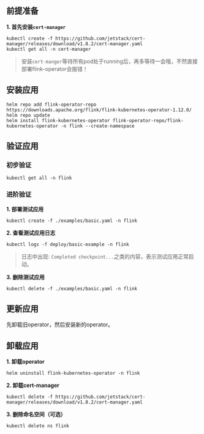 前提准备
---

**1. 首先安装`cert-manager`**
```shell
kubectl create -f https://github.com/jetstack/cert-manager/releases/download/v1.8.2/cert-manager.yaml
kubectl get all -n cert-manager
```

> 安装`cert-manger`等待所有pod处于running后，再多等待一会哦，不然直接部署flink-operator会报错！

安装应用
---

```shell
helm repo add flink-operator-repo https://downloads.apache.org/flink/flink-kubernetes-operator-1.12.0/
helm repo update
helm install flink-kubernetes-operator flink-operator-repo/flink-kubernetes-operator -n flink --create-namespace
```

验证应用
---

### 初步验证

```shell
kubectl get all -n flink
```

### 进阶验证

**1. 部署测试应用**
```shell
kubectl create -f ./examples/basic.yaml -n flink
```

**2. 查看测试应用日志**
```shell
kubectl logs -f deploy/basic-example -n flink
```
> 日志中出现: `Completed checkpoint...`之类的内容，表示测试应用正常启动。

**3. 删除测试应用**
```shell
kubectl delete -f ./examples/basic.yaml -n flink
```

更新应用
---

先卸载旧operator，然后安装新的operator。

卸载应用
---

**1. 卸载operator**

```shell
helm uninstall flink-kubernetes-operator -n flink
```

**2. 卸载cert-manager**

```shell
kubectl delete -f https://github.com/jetstack/cert-manager/releases/download/v1.8.2/cert-manager.yaml
```

**3. 删除命名空间（可选）**

```shell
kubectl delete ns flink
```
